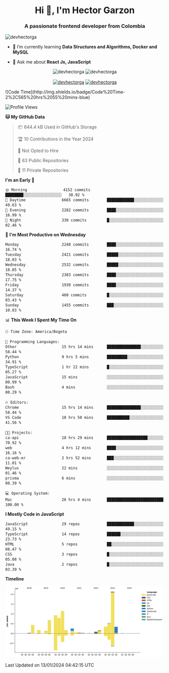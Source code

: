 <h1 align="center">Hi 👋, I'm Hector Garzon</h1>
<h3 align="center">A passionate frontend developer from Colombia</h3>

<p align="left"> <img src="https://komarev.com/ghpvc/?username=devhectorga" alt="devhectorga" /> </p>

- 🌱 I’m currently learning **Data Structures and Algorithms, Docker and MySQL**

- 💬 Ask me about **React Js, JavaScript**

<p align="center"> <img src="https://github-readme-stats.vercel.app/api?username=devhectorga&count_private=true&show_icons=true" alt="devhectorga" /> <img src="https://github-readme-stats.vercel.app/api/top-langs/?username=devhectorga&layout=compact" alt="devhectorga" /></p>

<p align="center">
<a href="https://twitter.com/devhectorga" target="blank"><img align="center" src="https://cdn.jsdelivr.net/npm/simple-icons@3.0.1/icons/twitter.svg" alt="devhectorga" height="20" width="20" /></a>
<a href="https://linkedin.com/in/devhectorga" target="blank"><img align="center" src="https://cdn.jsdelivr.net/npm/simple-icons@3.0.1/icons/linkedin.svg" alt="devhectorga" height="20" width="20" /></a>
</p>
<!--START_SECTION:waka-->
![Code Time](http://img.shields.io/badge/Code%20Time-2%2C565%20hrs%2055%20mins-blue)

![Profile Views](http://img.shields.io/badge/Profile%20Views-0-blue)

**🐱 My GitHub Data** 

> 📦 644.4 kB Used in GitHub's Storage 
 > 
> 🏆 10 Contributions in the Year 2024
 > 
> 🚫 Not Opted to Hire
 > 
> 📜 63 Public Repositories 
 > 
> 🔑 11 Private Repositories 
 > 
**I'm an Early 🐤** 

```text
🌞 Morning                4152 commits        ████████░░░░░░░░░░░░░░░░░   30.92 % 
🌆 Daytime                6665 commits        ████████████░░░░░░░░░░░░░   49.63 % 
🌃 Evening                2282 commits        ████░░░░░░░░░░░░░░░░░░░░░   16.99 % 
🌙 Night                  330 commits         █░░░░░░░░░░░░░░░░░░░░░░░░   02.46 % 
```
📅 **I'm Most Productive on Wednesday** 

```text
Monday                   2248 commits        ████░░░░░░░░░░░░░░░░░░░░░   16.74 % 
Tuesday                  2421 commits        █████░░░░░░░░░░░░░░░░░░░░   18.03 % 
Wednesday                2532 commits        █████░░░░░░░░░░░░░░░░░░░░   18.85 % 
Thursday                 2383 commits        ████░░░░░░░░░░░░░░░░░░░░░   17.75 % 
Friday                   1930 commits        ████░░░░░░░░░░░░░░░░░░░░░   14.37 % 
Saturday                 460 commits         █░░░░░░░░░░░░░░░░░░░░░░░░   03.43 % 
Sunday                   1455 commits        ███░░░░░░░░░░░░░░░░░░░░░░   10.83 % 
```


📊 **This Week I Spent My Time On** 

```text
🕑︎ Time Zone: America/Bogota

💬 Programming Languages: 
Other                    15 hrs 14 mins      ███████████████░░░░░░░░░░   58.44 % 
Python                   9 hrs 5 mins        █████████░░░░░░░░░░░░░░░░   34.91 % 
TypeScript               1 hr 22 mins        █░░░░░░░░░░░░░░░░░░░░░░░░   05.27 % 
JavaScript               15 mins             ░░░░░░░░░░░░░░░░░░░░░░░░░   00.99 % 
Bash                     4 mins              ░░░░░░░░░░░░░░░░░░░░░░░░░   00.29 % 

🔥 Editors: 
Chrome                   15 hrs 14 mins      ███████████████░░░░░░░░░░   58.44 % 
VS Code                  10 hrs 50 mins      ██████████░░░░░░░░░░░░░░░   41.56 % 

🐱‍💻 Projects: 
ca-api                   18 hrs 29 mins      ██████████████████░░░░░░░   70.92 % 
web                      4 hrs 12 mins       ████░░░░░░░░░░░░░░░░░░░░░   16.16 % 
ca-web-er                2 hrs 52 mins       ███░░░░░░░░░░░░░░░░░░░░░░   11.01 % 
Weylus                   22 mins             ░░░░░░░░░░░░░░░░░░░░░░░░░   01.46 % 
prisma                   6 mins              ░░░░░░░░░░░░░░░░░░░░░░░░░   00.39 % 

💻 Operating System: 
Mac                      26 hrs 4 mins       █████████████████████████   100.00 % 
```

**I Mostly Code in JavaScript** 

```text
JavaScript               29 repos            ████████████░░░░░░░░░░░░░   49.15 % 
TypeScript               14 repos            ██████░░░░░░░░░░░░░░░░░░░   23.73 % 
HTML                     5 repos             ██░░░░░░░░░░░░░░░░░░░░░░░   08.47 % 
CSS                      3 repos             █░░░░░░░░░░░░░░░░░░░░░░░░   05.08 % 
Java                     2 repos             █░░░░░░░░░░░░░░░░░░░░░░░░   03.39 % 
```



**Timeline**

![Lines of Code chart](https://raw.githubusercontent.com/devHectorGa/devHectorGa/master/assets/bar_graph.png)


 Last Updated on 13/01/2024 04:42:15 UTC
<!--END_SECTION:waka-->
